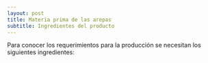 ```yaml
---
layout: post
title: Materia prima de las arepas
subtitle: Ingredientes del producto
---
```


Para conocer los requerimientos para la producción se necesitan los siguientes ingredientes:

<head>
    <title>Centered Table Example</title>
    <style>
        table {
            border-collapse: collapse;
            margin: 0 auto;
        }

        table, th, td {
            border: 1px solid black;
            text-align: center;
            padding: 10px;
        }
    </style>
</head>
<body>
    <table>
        <tr>
            <th> >Producto</th>
            <th>Cantidad por unidad (g)</th>
            <th>Costo unitario</th>
        </tr>
        <tr>
            <td>Harina</td>
            <td>57.6 g</td>
            <td>36.4 COP/g</td>
        </tr>
        <tr>
            <td>Queso</td>
            <td>28.8 g</td>
            <td>17 COP/g</td>
        </tr>
        <tr>
            <td>Azucar</td>
            <td>3.2 g</td>
            <td>4.5 COP/g</td>
        </tr>
        <tr>
            <td>Sal</td>
            <td>1.6 g</td>
            <td>2.33 COP/g</td>
        </tr>
        <tr>
            <td>Mantequilla</td>
            <td>12.8 g</td>
            <td>15.65 COP/g</td>
        </tr>
        <tr>
            <td>Agua</td>
            <td>56 mL</td>
            <td>4.88 COP/L</td>
        </tr>
    </table>
</body>

El costo promedio de la arepa es 2500 COP. El costo de la materia prima diario es en total de:






